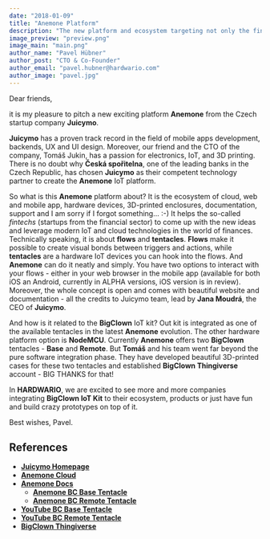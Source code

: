 ```yaml
---
date: "2018-01-09"
title: "Anemone Platform"
description: "The new platform and ecosystem targeting not only the fintech startups"
image_preview: "preview.png"
image_main: "main.png"
author_name: "Pavel Hübner"
author_post: "CTO & Co-Founder"
author_email: "pavel.hubner@hardwario.com"
author_image: "pavel.jpg"
---
```


Dear friends,

it is my pleasure to pitch a new exciting platform **Anemone** from the Czech startup company **Juicymo**.

**Juicymo** has a proven track record in the field of mobile apps development, backends, UX and UI design. Moreover, our friend and the CTO of the company, Tomáš Jukin, has a passion for electronics, IoT, and 3D printing. There is no doubt why **Česká spořitelna**, one of the leading banks in the Czech Republic, has chosen **Juicymo** as their competent technology partner to create the **Anemone** IoT platform.

So what is this **Anemone** platform about? It is the ecosystem of cloud, web and mobile app, hardware devices, 3D-printed enclosures, documentation, support and I am sorry if I forgot something... :-) It helps the so-called *fintechs* (startups from the financial sector) to come up with the new ideas and leverage modern IoT and cloud technologies in the world of finances. Technically speaking, it is about **flows** and **tentacles**. **Flows** make it possible to create visual bonds between triggers and actions, while **tentacles** are a hardware IoT devices you can hook into the flows. And **Anemone** can do it neatly and simply. You have two options to interact with your flows - either in your web browser in the mobile app (available for both iOS an Android, currently in ALPHA versions, iOS version is in review). Moreover, the whole concept is open and comes with beautiful website and documentation - all the credits to Juicymo team, lead by **Jana Moudrá**, the CEO of **Juicymo**.

And how is it related to the **BigClown** IoT kit? Out kit is integrated as one of the available tentacles in the latest **Anemone** evolution. The other hardware platform option is **NodeMCU**. Currently **Anemone** offers two **BigClown** tentacles - **Base** and **Remote**. But **Tomáš** and his team went far beyond the pure software integration phase. They have developed beautiful 3D-printed cases for these two tentacles and established **BigClown Thingiverse** account - BIG THANKS for that!

In **HARDWARIO**, we are excited to see more and more companies integrating **BigClown IoT Kit** to their ecosystem, products or just have fun and build crazy prototypes on top of it.

Best wishes, Pavel.

## References

* [**Juicymo Homepage**](https://www.juicymo.cz/)
* [**Anemone Cloud**](https://www.anemone.cloud/)
* [**Anemone Docs**](https://docs.anemone.cloud/)
    * [**Anemone BC Base Tentacle**](https://docs.anemone.cloud/devices/bc_base/)
    * [**Anemone BC Remote Tentacle**](https://docs.anemone.cloud/devices/bc_remote/)
* [**YouTube BC Base Tentacle**](https://youtu.be/GvNytCctd0o)
* [**YouTube BC Remote Tentacle**](https://youtu.be/x9W_YIcg2OI)
* [**BigClown Thingiverse**](https://www.thingiverse.com/groups/bigclown/things)
